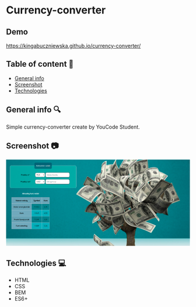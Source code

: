 # Currency-converter

## Demo
https://kingabuczniewska.github.io/currency-converter/

## Table of content :ledger:
* [General info](#general-info)
* [Screenshot](#screenshot)
* [Technologies](#technologies)

## General info :mag:


Simple currency-converter create by YouCode Student.

## Screenshot :camera:

![converter](https://github.com/KingaBuczniewska/currency-converter/blob/main/image/Zrzut%20ekranu%20(23).png?raw=true)

## Technologies :computer:
* HTML
* CSS
* BEM
* ES6+
